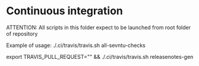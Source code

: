 # Continuous integration

ATTENTION:
  All scripts in this folder expect to be launched from root folder of repository

Example of usage:
  ./.ci/travis/travis.sh all-sevntu-checks

  export TRAVIS_PULL_REQUEST="" && ./.ci/travis/travis.sh releasenotes-gen
